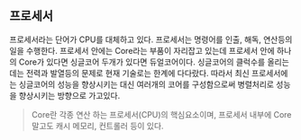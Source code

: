 ## 프로세서

 프로세서라는 단어가 CPU를 대체하고 있다. 프로세서는 명령어를 인출, 해독, 연산등의 일을 수행한다.
프로세서 안에는 Core라는 부품이 자리잡고 있는데 프로세서 안에 하나의 Core가 있다면 싱글코어 두개가 있다면 듀얼코어이다. 싱글코어의 클럭수를 올리는데는 전력과 발열등의 문제로 현재 기술로는 한계에 다다랐다. 따라서 최신 프로세서에는 싱글코어의 성능을 향상시키는 대신 여러개의 코어를 구성함으로써 병렬처리로 성능을 향상시키는 방향으로 가고있다.

> Core란 각종 연산 하는 프로세서(CPU)의 핵심요소이며, 프로세서 내부에 Core말고도 캐시 메모리, 컨트롤러 등이 있다.
